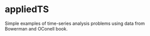 # appliedTS
Simple examples of time-series analysis problems using data from Bowerman and OConell book. 
